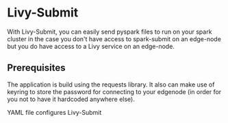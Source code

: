# Livy-Submit

With Livy-Submit, you can easily send pyspark files to run on your spark 
cluster in the case you don't have access to spark-submit on an edge-node
but you do have access to a Livy service on an edge-node.

## Prerequisites

The application is build using the requests library. It also can make use
of keyring to store the password for connecting to your edgenode (in order
for you not to have it hardcoded anywhere else).

YAML file configures Livy-Submit